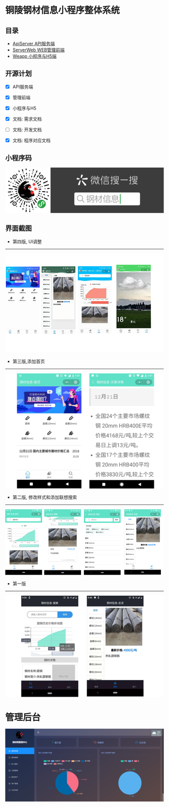 # 铜陵钢材信息小程序整体系统

## 目录

 - [ApiServer         API服务端](https://github.com/klren0312/ironInfoWeapp/tree/master/ApiServer)
 - [ServerWeb         WEB管理前端](https://github.com/klren0312/ironInfoWeapp/tree/master/ServerWeb)
 - [Weapp             小程序与H5端](https://github.com/klren0312/ironInfoWeapp/tree/master/Weapp)

## 开源计划

* [x] API服务端  
* [x] 管理前端
* [x] 小程序与H5
* [x] 文档: 需求文档 
* [ ] 文档: 开发文档 
* [x] 文档: 程序对应文档


## 小程序码
![](./Weapp/img/weapp.png)

## 界面截图

 - 第四版, UI调整
---
![](./Weapp/img/4.png)
 - 第三版,添加首页
---
![](./Weapp/img/3.png)
 - 第二版, 修改样式和添加联想搜索
---
![](./Weapp/img/2.png)
 - 第一版
---
![](./Weapp/img/1.png)

# 管理后台
![](./Weapp/img/backend.png)
